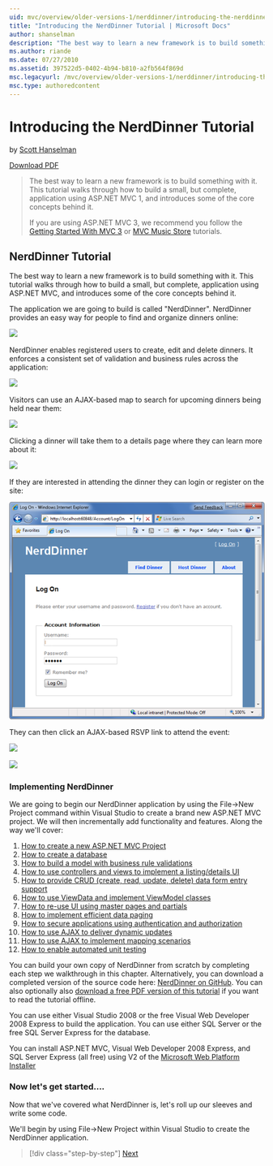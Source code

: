```yaml
---
uid: mvc/overview/older-versions-1/nerddinner/introducing-the-nerddinner-tutorial
title: "Introducing the NerdDinner Tutorial | Microsoft Docs"
author: shanselman
description: "The best way to learn a new framework is to build something with it. This tutorial walks through how to build a small, but complete, application using ASP.NE..."
ms.author: riande
ms.date: 07/27/2010
ms.assetid: 397522d5-0402-4b94-b810-a2fb564f869d
msc.legacyurl: /mvc/overview/older-versions-1/nerddinner/introducing-the-nerddinner-tutorial
msc.type: authoredcontent
---
```

Introducing the NerdDinner Tutorial
====================
by [Scott Hanselman](https://github.com/shanselman)

[Download PDF](http://aspnetmvcbook.s3.amazonaws.com/aspnetmvc-nerdinner_v1.pdf)

> The best way to learn a new framework is to build something with it. This tutorial walks through how to build a small, but complete, application using ASP.NET MVC 1, and introduces some of the core concepts behind it.
> 
> If you are using ASP.NET MVC 3, we recommend you follow the [Getting Started With MVC 3](../../older-versions/getting-started-with-aspnet-mvc3/cs/intro-to-aspnet-mvc-3.md) or [MVC Music Store](../../older-versions/mvc-music-store/mvc-music-store-part-1.md) tutorials.


## NerdDinner Tutorial

The best way to learn a new framework is to build something with it. This tutorial walks through how to build a small, but complete, application using ASP.NET MVC, and introduces some of the core concepts behind it.

The application we are going to build is called "NerdDinner". NerdDinner provides an easy way for people to find and organize dinners online:

![](introducing-the-nerddinner-tutorial/_static/image1.png)

NerdDinner enables registered users to create, edit and delete dinners. It enforces a consistent set of validation and business rules across the application:

![](introducing-the-nerddinner-tutorial/_static/image2.png)

Visitors can use an AJAX-based map to search for upcoming dinners being held near them:

![](introducing-the-nerddinner-tutorial/_static/image3.png)

Clicking a dinner will take them to a details page where they can learn more about it:

![](introducing-the-nerddinner-tutorial/_static/image4.png)

If they are interested in attending the dinner they can login or register on the site:

![](introducing-the-nerddinner-tutorial/_static/image5.png)

They can then click an AJAX-based RSVP link to attend the event:

![](introducing-the-nerddinner-tutorial/_static/image6.png)

![](introducing-the-nerddinner-tutorial/_static/image7.png)

### Implementing NerdDinner

We are going to begin our NerdDinner application by using the File-&gt;New Project command within Visual Studio to create a brand new ASP.NET MVC project. We will then incrementally add functionality and features. Along the way we'll cover:

1. [How to create a new ASP.NET MVC Project](create-a-new-aspnet-mvc-project.md)
2. [How to create a database](create-a-database.md)
3. [How to build a model with business rule validations](build-a-model-with-business-rule-validations)
4. [How to use controllers and views to implement a listing/details UI](use-controllers-and-views-to-implement-a-listingdetails-ui.md)
5. [How to provide CRUD (create, read, update, delete) data form entry support](provide-crud-create-read-update-delete-data-form-entry-support.md)
6. [How to use ViewData and implement ViewModel classes](use-viewdata-and-implement-viewmodel-classes.md)
7. [How to re-use UI using master pages and partials](re-use-ui-using-master-pages-and-partials.md)
8. [How to implement efficient data paging](implement-efficient-data-paging.md)
9. [How to secure applications using authentication and authorization](secure-applications-using-authentication-and-authorization.md)
10. [How to use AJAX to deliver dynamic updates](use-ajax-to-deliver-dynamic-updates.md)
11. [How to use AJAX to implement mapping scenarios](use-ajax-to-implement-mapping-scenarios.md)
12. [How to enable automated unit testing](enable-automated-unit-testing.md)

You can build your own copy of NerdDinner from scratch by completing each step we walkthrough in this chapter. Alternatively, you can download a completed version of the source code here: [NerdDinner on GitHub](https://github.com/AspNetMVPSamples/NerdDinner). You can also optionally also [download a free PDF version of this tutorial](http://aspnetmvcbook.s3.amazonaws.com/aspnetmvc-nerdinner_v1.pdf) if you want to read the tutorial offline.

You can use either Visual Studio 2008 or the free Visual Web Developer 2008 Express to build the application. You can use either SQL Server or the free SQL Server Express for the database.

You can install ASP.NET MVC, Visual Web Developer 2008 Express, and SQL Server Express (all free) using V2 of the [Microsoft Web Platform Installer](https://www.microsoft.com/web/downloads/platform.aspx)

### Now let's get started....

Now that we've covered what NerdDinner is, let's roll up our sleeves and write some code.

We'll begin by using File-&gt;New Project within Visual Studio to create the NerdDinner application.

> [!div class="step-by-step"]
> [Next](create-a-new-aspnet-mvc-project.md)
